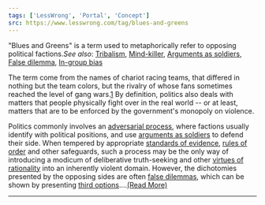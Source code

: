 ```yaml
---
tags: ['LessWrong', 'Portal', 'Concept']
src: https://www.lesswrong.com/tag/blues-and-greens
---
```


"Blues and Greens" is a term used to metaphorically refer to opposing political factions.*See also*: [Tribalism](/tag/tribalism), [Mind-killer](https://www.lesswrong.com/tag/mind-killer), [Arguments as soldiers](https://www.lesswrong.com/tag/arguments-as-soldiers), [False dilemma](https://www.lesswrong.com/tag/false-dilemma), [In-group bias](https://www.lesswrong.com/tag/in-group-bias)

The term come from the names of chariot racing teams, that differed in nothing but the team colors, but the rivalry of whose fans sometimes reached the level of gang wars.[1](https://www.lesswrong.com/tag/blues-and-greens-metaphor?revision=0.0.21&lw_source=import_sheet#fn1) By definition, politics also deals with matters that people physically fight over in the real world -- or at least, matters that are to be enforced by the government's monopoly on violence.

Politics commonly involves an [adversarial process](https://wiki.lesswrong.com/wiki/adversarial_process), where factions usually identify with political positions, and use [arguments as soldiers](https://www.lesswrong.com/tag/arguments-as-soldiers) to defend their side. When tempered by appropriate [standards of evidence](https://www.lesswrong.com/tag/standard-of-evidence), [rules of order](https://wiki.lesswrong.com/wiki/rules_of_order) and other safeguards, such a process may be the only way of introducing a modicum of deliberative truth-seeking and other [virtues of rationality](https://www.lesswrong.com/tag/virtues-of-rationality) into an inherently violent domain. However, the dichotomies presented by the opposing sides are often [false dilemmas](https://www.lesswrong.com/tag/false-dilemma), which can be shown by presenting [third options](https://www.lesswrong.com/tag/third-option)....[(Read More)]()



---

